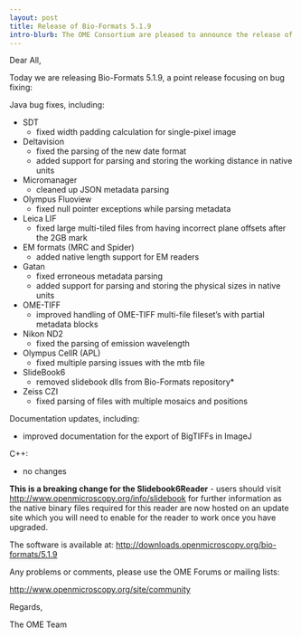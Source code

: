 ```yaml
---
layout: post
title: Release of Bio-Formats 5.1.9
intro-blurb: The OME Consortium are pleased to announce the release of Bio-Formats 5.1.9
---
```

Dear All,

Today we are releasing Bio-Formats 5.1.9, a point release focusing on
bug fixing:

Java bug fixes, including:

-  SDT
     - fixed width padding calculation for single-pixel image
-  Deltavision
     - fixed the parsing of the new date format
     - added support for parsing and storing the working distance in native units
-  Micromanager
     - cleaned up JSON metadata parsing
-  Olympus Fluoview
     - fixed null pointer exceptions while parsing metadata
-  Leica LIF
     - fixed large multi-tiled files from having incorrect plane offsets after the 2GB mark
-  EM formats (MRC and Spider)
     - added native length support for EM readers
-  Gatan
     - fixed erroneous metadata parsing
     - added support for parsing and storing the physical sizes in native units
-  OME-TIFF
     - improved handling of OME-TIFF multi-file fileset’s with partial metadata blocks
-  Nikon ND2
     - fixed the parsing of emission wavelength
-  Olympus CellR (APL)
     - fixed multiple parsing issues with the mtb file
-  SlideBook6
     - removed slidebook dlls from Bio-Formats repository*
-  Zeiss CZI
     - fixed parsing of files with multiple mosaics and positions

Documentation updates, including:

-  improved documentation for the export of BigTIFFs in ImageJ

C++:

-  no changes

**This is a breaking change for the Slidebook6Reader** - users should
visit http://www.openmicroscopy.org/info/slidebook for further
information as the native binary files required for this reader are
now hosted on an update site which you will need to enable for the
reader to work once you have upgraded.

The software is available at:
http://downloads.openmicroscopy.org/bio-formats/5.1.9

Any problems or comments, please use the OME Forums or mailing lists:

http://www.openmicroscopy.org/site/community

Regards,

The OME Team
